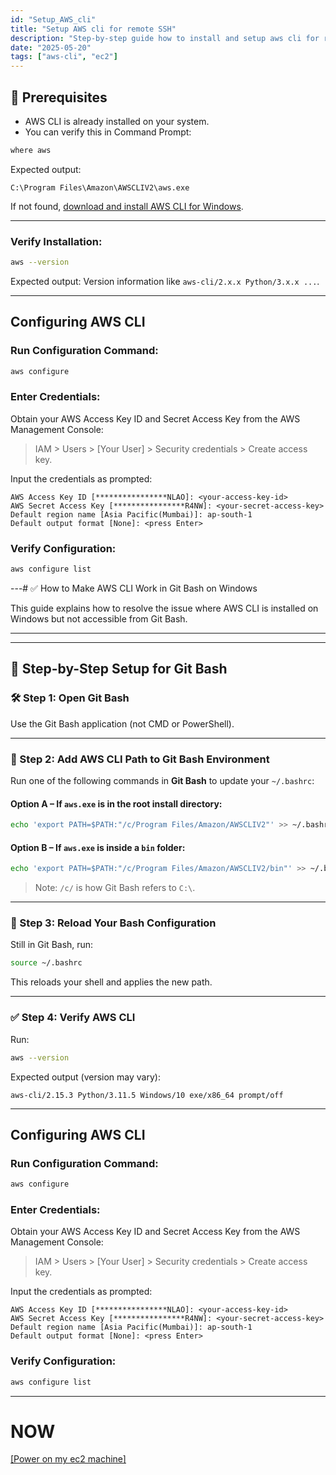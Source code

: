 ```yaml
---
id: "Setup_AWS_cli"
title: "Setup AWS cli for remote SSH"
description: "Step-by-step guide how to install and setup aws cli for remote ssh"
date: "2025-05-20"
tags: ["aws-cli", "ec2"]
---
```


## 🧾 Prerequisites

- AWS CLI is already installed on your system.
- You can verify this in Command Prompt:

```cmd
where aws
```

Expected output:

```
C:\Program Files\Amazon\AWSCLIV2\aws.exe
```

If not found, [download and install AWS CLI for Windows](https://docs.aws.amazon.com/cli/latest/userguide/install-cliv2-windows.html).

---

### Verify Installation:

```bash
aws --version
```

Expected output: Version information like `aws-cli/2.x.x Python/3.x.x ...`.

---

## Configuring AWS CLI

### Run Configuration Command:

```bash
aws configure
```

### Enter Credentials:

Obtain your AWS Access Key ID and Secret Access Key from the AWS Management Console:

> IAM > Users > [Your User] > Security credentials > Create access key.

Input the credentials as prompted:

```text
AWS Access Key ID [****************NLAO]: <your-access-key-id>
AWS Secret Access Key [****************R4NW]: <your-secret-access-key>
Default region name [Asia Pacific(Mumbai)]: ap-south-1
Default output format [None]: <press Enter>
```

### Verify Configuration:

```bash
aws configure list
```

---# ✅ How to Make AWS CLI Work in Git Bash on Windows

This guide explains how to resolve the issue where AWS CLI is installed on Windows but not accessible from Git Bash.

---

---

## 🧰 Step-by-Step Setup for Git Bash

### 🛠️ Step 1: Open Git Bash

Use the Git Bash application (not CMD or PowerShell).

---

### 📝 Step 2: Add AWS CLI Path to Git Bash Environment

Run one of the following commands in **Git Bash** to update your `~/.bashrc`:

#### Option A – If `aws.exe` is in the root install directory:

```bash
echo 'export PATH=$PATH:"/c/Program Files/Amazon/AWSCLIV2"' >> ~/.bashrc
```

#### Option B – If `aws.exe` is inside a `bin` folder:

```bash
echo 'export PATH=$PATH:"/c/Program Files/Amazon/AWSCLIV2/bin"' >> ~/.bashrc
```

> Note: `/c/` is how Git Bash refers to `C:\`.

---

### 🔄 Step 3: Reload Your Bash Configuration

Still in Git Bash, run:

```bash
source ~/.bashrc
```

This reloads your shell and applies the new path.

---

### ✅ Step 4: Verify AWS CLI

Run:

```bash
aws --version
```

Expected output (version may vary):

```
aws-cli/2.15.3 Python/3.11.5 Windows/10 exe/x86_64 prompt/off
```

---

## Configuring AWS CLI

### Run Configuration Command:

```bash
aws configure
```

### Enter Credentials:

Obtain your AWS Access Key ID and Secret Access Key from the AWS Management Console:

> IAM > Users > [Your User] > Security credentials > Create access key.

Input the credentials as prompted:

```text
AWS Access Key ID [****************NLAO]: <your-access-key-id>
AWS Secret Access Key [****************R4NW]: <your-secret-access-key>
Default region name [Asia Pacific(Mumbai)]: ap-south-1
Default output format [None]: <press Enter>
```

### Verify Configuration:

```bash
aws configure list
```

---

# NOW

[[Power on my ec2 machine]](How_to_power_EC2.md)
